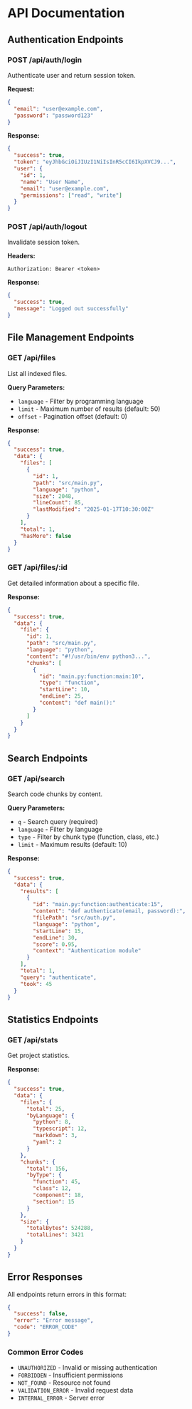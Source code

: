 # API Documentation

## Authentication Endpoints

### POST /api/auth/login
Authenticate user and return session token.

**Request:**
```json
{
  "email": "user@example.com",
  "password": "password123"
}
```

**Response:**
```json
{
  "success": true,
  "token": "eyJhbGciOiJIUzI1NiIsInR5cCI6IkpXVCJ9...",
  "user": {
    "id": 1,
    "name": "User Name",
    "email": "user@example.com",
    "permissions": ["read", "write"]
  }
}
```

### POST /api/auth/logout
Invalidate session token.

**Headers:**
```
Authorization: Bearer <token>
```

**Response:**
```json
{
  "success": true,
  "message": "Logged out successfully"
}
```

## File Management Endpoints

### GET /api/files
List all indexed files.

**Query Parameters:**
- `language` - Filter by programming language
- `limit` - Maximum number of results (default: 50)
- `offset` - Pagination offset (default: 0)

**Response:**
```json
{
  "success": true,
  "data": {
    "files": [
      {
        "id": 1,
        "path": "src/main.py",
        "language": "python", 
        "size": 2048,
        "lineCount": 85,
        "lastModified": "2025-01-17T10:30:00Z"
      }
    ],
    "total": 1,
    "hasMore": false
  }
}
```

### GET /api/files/:id
Get detailed information about a specific file.

**Response:**
```json
{
  "success": true,
  "data": {
    "file": {
      "id": 1,
      "path": "src/main.py",
      "language": "python",
      "content": "#!/usr/bin/env python3...",
      "chunks": [
        {
          "id": "main.py:function:main:10",
          "type": "function",
          "startLine": 10,
          "endLine": 25,
          "content": "def main():"
        }
      ]
    }
  }
}
```

## Search Endpoints

### GET /api/search
Search code chunks by content.

**Query Parameters:**
- `q` - Search query (required)
- `language` - Filter by language
- `type` - Filter by chunk type (function, class, etc.)
- `limit` - Maximum results (default: 10)

**Response:**
```json
{
  "success": true,
  "data": {
    "results": [
      {
        "id": "main.py:function:authenticate:15",
        "content": "def authenticate(email, password):",
        "filePath": "src/auth.py",
        "language": "python",
        "startLine": 15,
        "endLine": 30,
        "score": 0.95,
        "context": "Authentication module"
      }
    ],
    "total": 1,
    "query": "authenticate",
    "took": 45
  }
}
```

## Statistics Endpoints

### GET /api/stats
Get project statistics.

**Response:**
```json
{
  "success": true,
  "data": {
    "files": {
      "total": 25,
      "byLanguage": {
        "python": 8,
        "typescript": 12,
        "markdown": 3,
        "yaml": 2
      }
    },
    "chunks": {
      "total": 156,
      "byType": {
        "function": 45,
        "class": 12,
        "component": 18,
        "section": 15
      }
    },
    "size": {
      "totalBytes": 524288,
      "totalLines": 3421
    }
  }
}
```

## Error Responses

All endpoints return errors in this format:

```json
{
  "success": false,
  "error": "Error message",
  "code": "ERROR_CODE"
}
```

### Common Error Codes
- `UNAUTHORIZED` - Invalid or missing authentication
- `FORBIDDEN` - Insufficient permissions
- `NOT_FOUND` - Resource not found
- `VALIDATION_ERROR` - Invalid request data
- `INTERNAL_ERROR` - Server error
